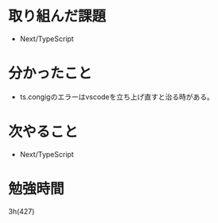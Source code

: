 # 取り組んだ課題

- Next/TypeScript

# 分かったこと

- ts.congigのエラーはvscodeを立ち上げ直すと治る時がある。

# 次やること

- Next/TypeScript

# 勉強時間
3h(427)